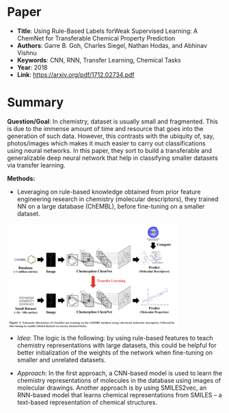 # Paper

-  **Title**: Using Rule-Based Labels forWeak Supervised Learning: A ChemNet for Transferable Chemical Property Prediction
-  **Authors**: Garre B. Goh, Charles Siegel, Nathan Hodas, and Abhinav Vishnu
-  **Keywords**: CNN, RNN, Transfer Learning, Chemical Tasks
-  **Year**: 2018
-  **Link**: https://arxiv.org/pdf/1712.02734.pdf

# Summary
__Question/Goal__: In chemistry, dataset is usually small and fragmented. This is due to the immense amount of time and resource that goes into the generation of such data. However, this contrasts with the ubiquity of, say, photos/images which makes it much easier to carry out classifications using neural networks. In this paper, they sort to build a transferable and generalizable deep neural network that help in classifying smaller datasets via transfer learning.

__Methods:__
- Leveraging on rule-based knowledge obtained from prior feature engineering research in chemistry (molecular descriptors), they trained NN on a large database (ChEMBL), before fine-tuning on a smaller dataset.  
<img src="images/fig1.png" width=400 align="center">

- _Idea_: The logic is the following: by using rule-based features to teach chemistry representations with large datasets, this could be helpful for better initialization of the weights of the network when fine-tuning on smaller and unrelated datasets. 

- _Approach_:	In the first approach, a CNN-based model is used to learn the chemistry representations of molecules in the database using images of molecular drawings. Another approach is by using SMILES2vec, an RNN-based model that learns chemical representations from SMILES – a text-based representation of chemical structures. 
